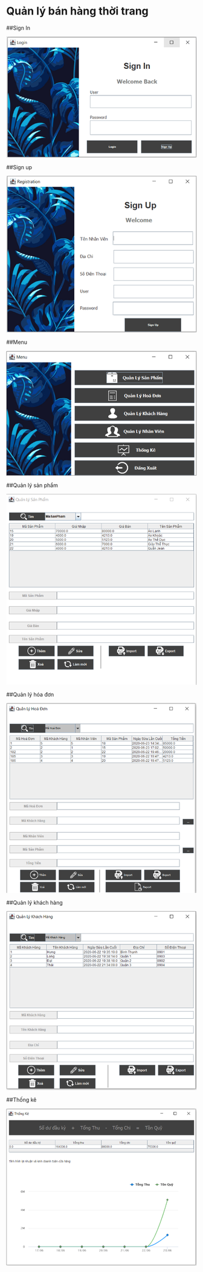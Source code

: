 # Quản lý bán hàng thời trang
##Sign In
<p align="center">
    <img src="img/2021-10-20_221839.png" alt="">
</p>
##Sign up
<p align="center">
    <img src="img/2021-10-20_221853.png" alt="">
</p>
##Menu
<p align="center">
    <img src="img/2021-10-20_222023.png" alt="">
</p>
##Quản lý sản phẩm
<p align="center">
    <img src="img/2021-10-20_222105.png" alt="">
</p>
##Quản lý hóa đơn
<p align="center">
    <img src="img/2021-10-20_222319.png" alt="">
</p>
##Quản lý khách hàng
<p align="center">
    <img src="img/2021-10-20_222331.png" alt="">
</p>
##Thống kê
<p align="center">
    <img src="img/2021-10-20_222349.png" alt="">
</p>